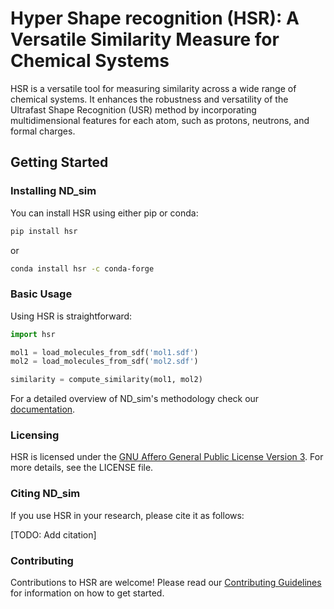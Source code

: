 # Hyper Shape recognition (HSR): A Versatile Similarity Measure for Chemical Systems

 HSR is a versatile tool for measuring similarity across a wide range of chemical systems. It enhances the robustness and versatility of the Ultrafast Shape Recognition (USR) method by incorporating multidimensional features for each atom, such as protons, neutrons, and formal charges.

## Getting Started

### Installing ND_sim

You can install HSR using either pip or conda:

```bash
pip install hsr
```
or 

```bash
conda install hsr -c conda-forge
```

### Basic Usage

Using HSR is straightforward:

```python
import hsr

mol1 = load_molecules_from_sdf('mol1.sdf')
mol2 = load_molecules_from_sdf('mol2.sdf')

similarity = compute_similarity(mol1, mol2)

```
For a detailed overview of ND_sim's methodology check our [documentation](https://marcellocostamagna.github.io/ND_sim/).


### Licensing

HSR is licensed under the [GNU Affero General Public License Version 3](https://www.gnu.org/licenses/agpl-3.0.html). For more details, see the LICENSE file.

### Citing ND_sim

If you use HSR in your research, please cite it as follows:

[TODO: Add citation]

### Contributing

Contributions to HSR are welcome! Please read our [Contributing Guidelines](https://marcellocostamagna.github.io/ND_sim/CONTRIBUTING.html) for information on how to get started.


